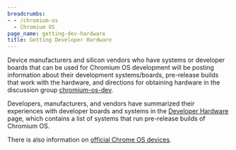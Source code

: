 ```yaml
---
breadcrumbs:
- - /chromium-os
  - Chromium OS
page_name: getting-dev-hardware
title: Getting Developer Hardware
---
```


Device manufacturers and silicon vendors who have systems or developer boards
that can be used for Chromium OS development will be posting information about
their development systems/boards, pre-release builds that work with the
hardware, and directions for obtaining hardware in the discussion group
[chromium-os-dev](http://groups.google.com/a/chromium.org/group/chromium-os-dev).

Developers, manufacturers, and vendors have summarized their experiences with
developer boards and systems in the [Developer
Hardware](/chromium-os/getting-dev-hardware/dev-hardware-list) page, which
contains a list of systems that run pre-release builds of Chromium OS.

There is also information on [official Chrome OS
devices](/chromium-os/developer-information-for-chrome-os-devices).